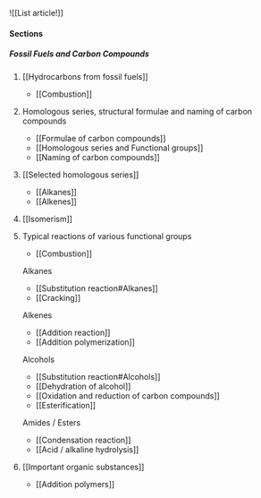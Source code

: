 ![[List article!]]

#### Sections
##### Fossil Fuels and Carbon Compounds
1. [[Hydrocarbons from fossil fuels]]
	- [[Combustion]]

2. Homologous series, structural formulae and naming of carbon compounds
	- [[Formulae of carbon compounds]]
	- [[Homologous series and Functional groups]]
	- [[Naming of carbon compounds]]

3. [[Selected homologous series]]
	- [[Alkanes]]
	- [[Alkenes]]

4. [[Isomerism]]

5. Typical reactions of various functional groups
	- [[Combustion]]
	  
	Alkanes
	- [[Substitution reaction#Alkanes]]
	- [[Cracking]]
	
	Alkenes
	- [[Addition reaction]]
	- [[Addition polymerization]]
	
	Alcohols
	- [[Substitution reaction#Alcohols]]
	- [[Dehydration of alcohol]]
	- [[Oxidation and reduction of carbon compounds]]
	- [[Esterification]]
	
	Amides / Esters
	- [[Condensation reaction]]
	- [[Acid / alkaline hydrolysis]]

6. [[Important organic substances]]
	- [[Addition polymers]]
